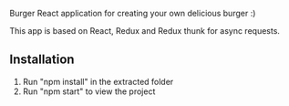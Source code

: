 Burger React application for creating your own delicious burger :)<br />

This app is based on React, Redux and Redux thunk for async requests.<br />

## Installation

1) Run "npm install" in the extracted folder
2) Run "npm start" to view the project

